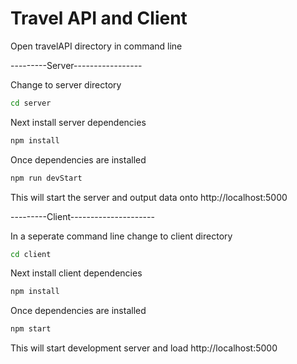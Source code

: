 # Travel API and Client

Open travelAPI directory in command line

---------Server-----------------

Change to server directory

```bash
cd server
```

Next install server dependencies

```bash
npm install
```

Once dependencies are installed

```bash
npm run devStart
```

This will start the server and output data onto http://localhost:5000

---------Client---------------------

In a seperate command line change to client directory

```bash
cd client
```

Next install client dependencies

```bash
npm install
```

Once dependencies are installed

```bash
npm start
```

This will start development server and load http://localhost:5000
